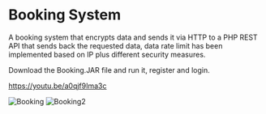 # Booking System
A booking system that encrypts data and sends it via HTTP to a PHP REST API that sends back the requested data, data rate limit has been implemented based on IP plus different security measures.

Download the Booking.JAR file and run it, register and login.

https://youtu.be/a0qjf9Ima3c

![Booking](https://github.com/DanielAndrei1/BookingSystem/assets/44091613/17e4c037-d672-4e0f-bb65-a1c8340868fb)
![Booking2](https://github.com/DanielAndrei1/BookingSystem/assets/44091613/b5e58eb8-ab9e-439e-a4ea-a7b88a72d802)
